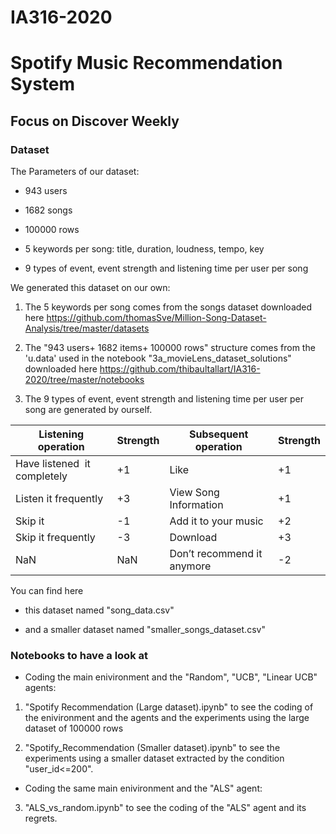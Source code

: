 # IA316-2020
# Spotify Music Recommendation System 
## Focus on Discover Weekly
### Dataset
The Parameters of our dataset: 

- 943 users

- 1682 songs

- 100000 rows

- 5 keywords per song: title, duration, loudness, tempo, key

- 9 types of event, event strength and listening time per user per song

We generated this dataset on our own:

1. The 5 keywords per song comes from the songs dataset downloaded here https://github.com/thomasSve/Million-Song-Dataset-Analysis/tree/master/datasets

2. The "943 users+ 1682 items+ 100000 rows" structure comes from the 'u.data' used in the notebook "3a_movieLens_dataset_solutions" downloaded here https://github.com/thibaultallart/IA316-2020/tree/master/notebooks

3. The 9 types of event, event strength and listening time per user per song are generated by ourself.

| Listening operation | Strength |Subsequent operation| Strength|
| ------ | ------ | ------ | ------ |
| Have listened  it completely | +1 | Like | +1|
| Listen it frequently  | +3 | View Song Information | +1|
| Skip it | -1 | Add it to your music | +2 |
| Skip it frequently| -3 | Download | +3 |
| NaN| NaN | Don’t recommend it anymore | -2 |

You can find here

- this dataset named "song_data.csv"

- and a smaller dataset named "smaller_songs_dataset.csv"

### Notebooks to have a look at

- Coding the main enivironment and the "Random", "UCB", "Linear UCB" agents:

1. "Spotify Recommendation (Large dataset).ipynb" to see the coding of the enivironment and the agents and the experiments using the large dataset of 100000 rows

2. "Spotify_Recommendation (Smaller dataset).ipynb" to see the experiments using a smaller dataset extracted by the condition "user_id<=200".

- Coding the same main enivironment and the "ALS" agent:

3. "ALS_vs_random.ipynb" to see the coding of the "ALS" agent and its regrets.
